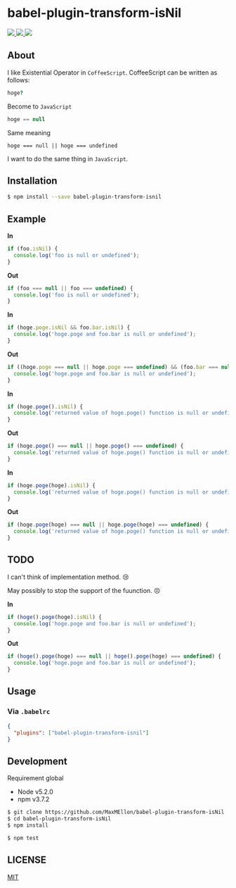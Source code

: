 # babel-plugin-transform-isNil

<a href="https://www.npmjs.com/package/babel-plugin-transform-isnil">
	<img src="https://nodei.co/npm/babel-plugin-transform-isnil.png"/>
</a>
<a href="https://travis-ci.org/MaxMEllon/babel-plugin-transform-isNil">
  <img src="https://travis-ci.org/MaxMEllon/babel-plugin-transform-isNil.svg?branch=master"/>
</a>
<a href="https://github.com/sindresorhus/xo">
  <img src="https://img.shields.io/badge/code_style-XO-5ed9c7.svg"/>
</a>

About
---

I like Existential Operator in `CoffeeScript`.
CoffeeScript can be written as follows:

```coffee
hoge?
```

Become to `JavaScript`

```js
hoge == null
```

Same meaning

```
hoge === null || hoge === undefined
```

I want to do the same thing in `JavaScript`.

Installation
---

```bash
$ npm install --save babel-plugin-transform-isnil
```

Example
---

**In**

```js
if (foo.isNil) {
  console.log('foo is null or undefined');
}
```

**Out**

```js
if (foo === null || foo === undefined) {
  console.log('foo is null or undefined');
}
```

**In**

```js
if (hoge.poge.isNil && foo.bar.isNil) {
  console.log('hoge.poge and foo.bar is null or undefined');
}
```

**Out**

```js
if ((hoge.poge === null || hoge.poge === undefined) && (foo.bar === null || foo.bar === undefined)) {
  console.log('hoge.poge and foo.bar is null or undefined');
}
```

**In**

```js
if (hoge.poge().isNil) {
  console.log('returned value of hoge.poge() function is null or undefined');
}
```

**Out**

```js
if (hoge.poge() === null || hoge.poge() === undefined) {
  console.log('returned value of hoge.poge() function is null or undefined');
}
```

**In**

```js
if (hoge.poge(hoge).isNil) {
  console.log('returned value of hoge.poge() function is null or undefined');
}
```

**Out**

```js
if (hoge.poge(hoge) === null || hoge.poge(hoge) === undefined) {
  console.log('returned value of hoge.poge() function is null or undefined');
}
```

## TODO

I can't think of implementation method. :cry:

May possibly to stop the support of the fuunction. :persevere:

**In**

```js
if (hoge().poge(hoge).isNil) {
  console.log('hoge.poge and foo.bar is null or undefined');
}
```

**Out**

```js
if (hoge().poge(hoge) === null || hoge().poge(hoge) === undefined) {
  console.log('hoge.poge and foo.bar is null or undefined');
}
```

## Usage

### Via `.babelrc`

```json
{
  "plugins": ["babel-plugin-transform-isnil"]
}
```

Development
---
Requirement global

* Node v5.2.0
* npm v3.7.2

```bash
$ git clone https://github.com/MaxMEllon/babel-plugin-transform-isNil
$ cd babel-plugin-transform-isNil
$ npm install

$ npm test
```

LICENSE
---
[MIT](./LICENSE.txt)
